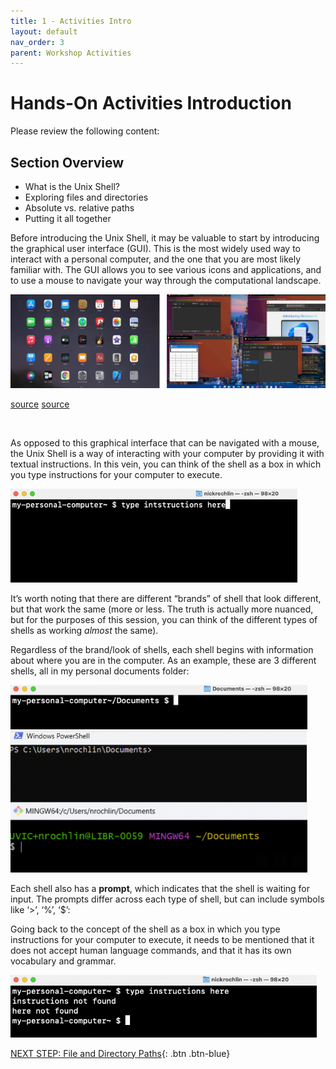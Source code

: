 ```yaml
---
title: 1 - Activities Intro
layout: default
nav_order: 3
parent: Workshop Activities
---
```



# Hands-On Activities Introduction

Please review the following content:


## Section Overview

-   What is the Unix Shell?
-   Exploring files and directories
-   Absolute vs. relative paths
-   Putting it all together

Before introducing the Unix Shell, it may be valuable to start by
introducing the graphical user interface (GUI). This is the most widely
used way to interact with a personal computer, and the one that you are
most likely familiar with. The GUI allows you to see various icons and
applications, and to use a mouse to navigate your way through the
computational landscape.

![](images/gui.png)

[source](https://learn.microsoft.com/en-us/windows/wsl/tutorials/gui-apps)
[source](https://www.makeuseof.com/how-to-open-mac-apps/)

<br> 

As opposed to this graphical interface that can be navigated with a
mouse, the Unix Shell is a way of interacting with your computer by
providing it with textual instructions. In this vein, you can think of
the shell as a box in which you type instructions for your computer to
execute.

<img src="images/shell-1.png" height="150" />

<br>

It’s worth noting that there are different “brands” of shell that look
different, but that work the same (more or less. The truth is actually
more nuanced, but for the purposes of this session, you can think of the
different types of shells as working *almost* the same).

Regardless of the brand/look of shells, each shell begins with information about where you
are in the computer. As an example, these are 3 different shells, all in
my personal documents folder:

<img src="images/shell-brands.png" height="300" />

<br>

Each shell also has a **prompt**, which indicates that the shell is
waiting for input. The prompts differ across each type of shell, but can
include symbols like ‘>’, ‘%’, ‘$’:

Going back to the concept of the shell as a box in which you type
instructions for your computer to execute, it needs to be mentioned that
it does not accept human language commands, and that it has its own
vocabulary and grammar.

<img src="images/instructions.png" height="100" />



<br>

[NEXT STEP: File and Directory Paths](file-directory-paths.html){: .btn .btn-blue}

